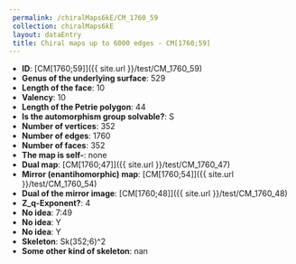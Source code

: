 ```yaml
--- 
 permalink: /chiralMaps6kE/CM_1760_59 
 collection: chiralMaps6kE
 layout: dataEntry
 title: Chiral maps up to 6000 edges - CM[1760;59]
---
```


- **ID**: [CM[1760;59]]({{ site.url }}/test/CM_1760_59)
- **Genus of the underlying surface**: 529
- **Length of the face**: 10
- **Valency**: 10
- **Length of the Petrie polygon**: 44
- **Is the automorphism group solvable?**: S
- **Number of vertices**: 352
- **Number of edges**: 1760
- **Number of faces**: 352
- **The map is self-**: none
- **Dual map**: [CM[1760;47]]({{ site.url }}/test/CM_1760_47)
- **Mirror (enantihomorphic) map**: [CM[1760;54]]({{ site.url }}/test/CM_1760_54)
- **Dual of the mirror image**: [CM[1760;48]]({{ site.url }}/test/CM_1760_48)
- **Z_q-Exponent?**: 4
- **No idea**:  7:49
- **No idea**: Y
- **No idea**: Y
- **Skeleton**: Sk(352;6)^2
- **Some other kind of skeleton**: nan
